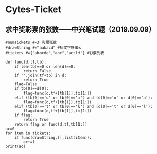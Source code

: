 # Cytes-Ticket
## 求中奖彩票的张数——中兴笔试题（2019.09.09）

    #numTickets #=3 彩票张数
    #drawString #="aabacd" #抽奖字符串s
    #tickets #={"abocde","aoc","actld"} #彩票列表

    def func(d,tf,tb):
        if len(tb)==0 or len(d)==0:
            return False
        if ''.join(tf+tb) in d:
            return True
        flag=False
        if tb[0]==d[0]:
            flag=func(d,tf+[tb[1]],tb[1:])
        elif (tb[0]=='o' or tb[0]=='a') and (d[0]=='o' or d[0]=='a'):
            flag=func(d,tf+[tb[1]],tb[1:])
        elif (tb[0]=='t' or tb[0]=='l') and (d[0]=='t' or d[0]=='l'):
            flag=func(d,tf+[tb[1]],tb[1:])
        if flag:
            return True
        return flag or func(d,tf,tb[1:])
    ac=0
    for item in tickets:
        if func(drawString,[],list(item)):
            ac+=1
    print(ac)
